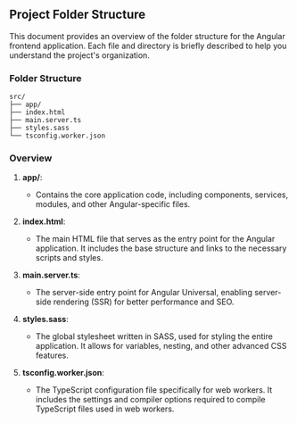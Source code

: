 ## Project Folder Structure

This document provides an overview of the folder structure for the Angular frontend application. Each file and directory is briefly described to help you understand the project's organization.

### Folder Structure

```
src/
├── app/
├── index.html
├── main.server.ts
├── styles.sass
└── tsconfig.worker.json
```

### Overview

1. **app/**:
   - Contains the core application code, including components, services, modules, and other Angular-specific files.
   
2. **index.html**:
   - The main HTML file that serves as the entry point for the Angular application. It includes the base structure and links to the necessary scripts and styles.
   
3. **main.server.ts**:
   - The server-side entry point for Angular Universal, enabling server-side rendering (SSR) for better performance and SEO.
   
4. **styles.sass**:
   - The global stylesheet written in SASS, used for styling the entire application. It allows for variables, nesting, and other advanced CSS features.
   
5. **tsconfig.worker.json**:
   - The TypeScript configuration file specifically for web workers. It includes the settings and compiler options required to compile TypeScript files used in web workers.
